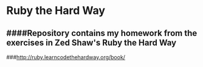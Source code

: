 Ruby the Hard Way
====



####Repository contains my homework from the exercises in Zed Shaw's Ruby the Hard Way
----

###http://ruby.learncodethehardway.org/book/